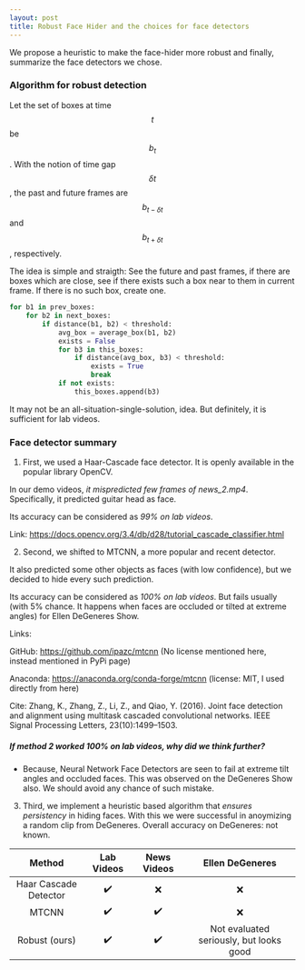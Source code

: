 ```yaml
---
layout: post
title: Robust Face Hider and the choices for face detectors
---
```


We propose a heuristic to make the face-hider more robust and finally, summarize the face detectors we chose.

### Algorithm for robust detection

Let the set of boxes at time $$t$$ be $$b_t$$. With the notion of time gap $$\delta t$$
, the past and future frames are $$b_{t - \delta t}$$ and $$b_{t + \delta t}$$, respectively. 


The idea is simple and straigth:
See the future and past frames, if there are boxes which are close, see if there exists such a box near to them in current frame. If there is no such box, create one. 


```python
for b1 in prev_boxes:
    for b2 in next_boxes:
        if distance(b1, b2) < threshold:
            avg_box = average_box(b1, b2)
            exists = False
            for b3 in this_boxes:
                if distance(avg_box, b3) < threshold:
                    exists = True
                    break
            if not exists:
                this_boxes.append(b3)
```


It may not be an all-situation-single-solution, idea. But definitely, it is sufficient for lab videos. 


### Face detector summary

1. First, we used a Haar-Cascade face detector. It is openly available in the popular library OpenCV. 

In our demo videos, *it mispredicted few frames of news_2.mp4*. Specifically, it predicted guitar head as face. 


Its accuracy can be considered as *99% on lab videos*. 

Link: https://docs.opencv.org/3.4/db/d28/tutorial_cascade_classifier.html

2. Second, we shifted to MTCNN, a more popular and recent detector. 

It also predicted some other objects as faces (with low confidence), but we decided to hide every such prediction.

Its accuracy can be considered as *100% on lab videos*. But fails usually (with 5% chance. It happens when faces are occluded or tilted at extreme angles) for Ellen DeGeneres Show. 

Links: 

GitHub: https://github.com/ipazc/mtcnn (No license mentioned here, instead mentioned in PyPi page)

Anaconda: https://anaconda.org/conda-forge/mtcnn (license: MIT, I used directly from here)

Cite: Zhang, K., Zhang, Z., Li, Z., and Qiao, Y. (2016). Joint face detection and alignment using multitask cascaded convolutional networks. IEEE Signal Processing Letters, 23(10):1499–1503.


##### If method 2 worked 100% on lab videos, why did we think further? 

* Because, Neural Network Face Detectors are seen to fail at extreme tilt angles and occluded faces. This was observed on the DeGeneres Show also. We should avoid any chance of such mistake. 

3. Third, we implement a heuristic based algorithm that *ensures persistency* in hiding faces. With this we were successful in anoymizing a random clip from DeGeneres. 
Overall accuracy on DeGeneres: not known.

| Method | Lab Videos | News Videos | Ellen DeGeneres |
|:------:|:----------:|:-----------:|:---------------:|
| Haar Cascade Detector | :heavy_check_mark: | :x: | :x: |
| MTCNN | :heavy_check_mark: | :heavy_check_mark: | :x: |
| Robust (ours) | :heavy_check_mark: | :heavy_check_mark: | Not evaluated seriously, but looks good |